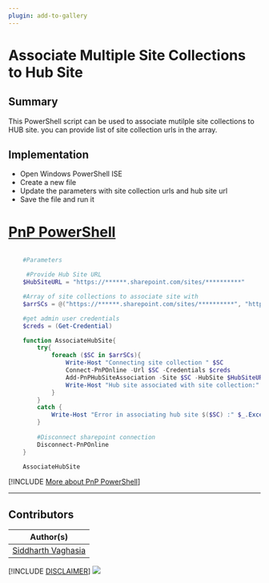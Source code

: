 ```yaml
---
plugin: add-to-gallery
---
```


# Associate Multiple Site Collections to Hub Site

## Summary

This PowerShell script can be used to  associate mutilple site collections to HUB site. you can provide list of site collection urls in the array.

## Implementation

- Open Windows PowerShell ISE
- Create a new file
- Update the parameters with site collection urls and hub site url
- Save the file and run it
 
# [PnP PowerShell](#tab/pnpps)
```powershell

	#Parameters

     #Provide Hub Site URL
	$HubSiteURL = "https://******.sharepoint.com/sites/**********"

	#Array of site collections to associate site with
    $arrSCs = @("https://******.sharepoint.com/sites/**********", "https://******.sharepoint.com/sites/**********", "https://******.sharepoint.com/sites/**********")

	#get admin user credentials
	$creds = (Get-Credential)

	function AssociateHubSite{
		try{
			foreach ($SC in $arrSCs){ 
				Write-Host "Connecting site collection " $SC 
				Connect-PnPOnline -Url $SC -Credentials $creds
				Add-PnPHubSiteAssociation -Site $SC -HubSite $HubSiteURL -ErrorAction Stop
				Write-Host "Hub site associated with site collection:" $SC -ForegroundColor Green            
			}
		}
		catch {
			Write-Host "Error in associating hub site $($SC) :" $_.Exception.Message -ForegroundColor Red
		}   
		
		#Disconnect sharepoint connection
		Disconnect-PnPOnline
	}

	AssociateHubSite
```
[!INCLUDE [More about PnP PowerShell](../../docfx/includes/MORE-PNPPS.md)]
***

## Contributors

| Author(s) |
|-----------|
| [Siddharth Vaghasia](https://github.com/siddharth-vaghasia)

[!INCLUDE [DISCLAIMER](../../docfx/includes/DISCLAIMER.md)]
<img src="https://m365-visitor-stats.azurewebsites.net/script-samples/scripts/spo-associate-multiple-sites-to-hub" aria-hidden="true" />